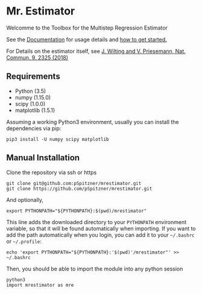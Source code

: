 # Mr. Estimator

Welcomme to the Toolbox for the Multistep Regression Estimator

See the [Documentation](https://pspitzn.pages.gwdg.de/mre/) for usage details
and [how to get started.](https://pspitzn.pages.gwdg.de/mre/rst/gettingstarted.html)

For Details on the estimator itself, see
[J. Wilting and V. Priesemann, Nat. Commun. 9, 2325 (2018)](https://doi.org/10.1038/s41467-018-04725-4)

## Requirements
- Python (3.5)
- numpy (1.15.0)
- scipy (1.0.0)
- matplotlib (1.5.1)

Assuming a working Python3 environment,
usually you can install the dependencies via pip:
```
pip3 install -U numpy scipy matplotlib
```

## Manual Installation

Clone the repository via ssh or https

```
git clone git@github.com:pSpitzner/mrestimator.git
git clone https://github.com/pSpitzner/mrestimator.git
```

And optionally,

```
export PYTHONPATH="${PYTHONPATH}:$(pwd)/mrestimator"
```

This line adds the downloaded directory to your `PYTHONPATH` environment
variable, so that it will be found automatically when importing. If you want to add the path
automatically when you login, you can add it to your `~/.bashrc` or `~/.profile`:

```
echo 'export PYTHONPATH="${PYTHONPATH}:'$(pwd)'/mrestimator"' >> ~/.bashrc
```

Then, you should be able to import the module into any python session

```
python3
import mrestimator as mre
```

